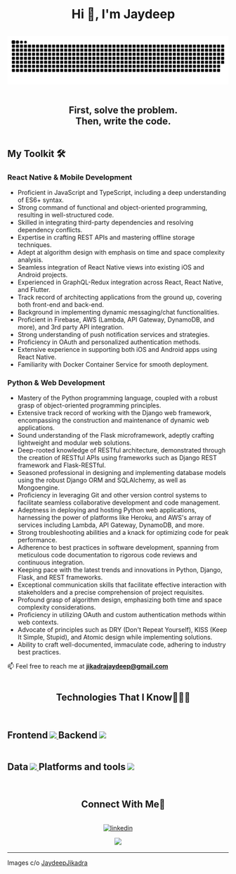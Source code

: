 <!--horizontal divider(gradiant)-->
<!-- <img src="https://user-images.githubusercontent.com/73097560/115834477-dbab4500-a447-11eb-908a-139a6edaec5c.gif"> -->

<!--h1 without bottom border-->
<div id="user-content-toc">
  <ul align="center">
    <summary><h1 style="display: inline-block">Hi 👋, I'm Jaydeep</h1></summary>
  </ul>
</div>


<!--- snake -->
<div align="center">
  <img  src="https://github.com/1999AZZAR/1999AZZAR/blob/main/resources/img/grid-snake.svg"
       alt="snake" /></a>
</div>


<!--h2 without bottom border-->
<div id="user-content-toc">
  <ul align="center">
    <summary><h2 style="display: inline-block">First, solve the problem. <br/>
    Then, write the code.</h2></summary>
  </ul>
</div>


<!--Intro start-->
## My Toolkit 🛠️

### React Native & Mobile Development
- Proficient in JavaScript and TypeScript, including a deep understanding of ES6+ syntax.
- Strong command of functional and object-oriented programming, resulting in well-structured code.
- Skilled in integrating third-party dependencies and resolving dependency conflicts.
- Expertise in crafting REST APIs and mastering offline storage techniques.
- Adept at algorithm design with emphasis on time and space complexity analysis.
- Seamless integration of React Native views into existing iOS and Android projects.
- Experienced in GraphQL-Redux integration across React, React Native, and Flutter.
- Track record of architecting applications from the ground up, covering both front-end and back-end.
- Background in implementing dynamic messaging/chat functionalities.
- Proficient in Firebase, AWS (Lambda, API Gateway, DynamoDB, and more), and 3rd party API integration.
- Strong understanding of push notification services and strategies.
- Proficiency in OAuth and personalized authentication methods.
- Extensive experience in supporting both iOS and Android apps using React Native.
- Familiarity with Docker Container Service for smooth deployment.

### Python & Web Development
- Mastery of the Python programming language, coupled with a robust grasp of object-oriented programming principles.
- Extensive track record of working with the Django web framework, encompassing the construction and maintenance of dynamic web applications.
- Sound understanding of the Flask microframework, adeptly crafting lightweight and modular web solutions.
- Deep-rooted knowledge of RESTful architecture, demonstrated through the creation of RESTful APIs using frameworks such as Django REST framework and Flask-RESTful.
- Seasoned professional in designing and implementing database models using the robust Django ORM and SQLAlchemy, as well as Mongoengine.
- Proficiency in leveraging Git and other version control systems to facilitate seamless collaborative development and code management.
- Adeptness in deploying and hosting Python web applications, harnessing the power of platforms like Heroku, and AWS's array of services including Lambda, API Gateway, DynamoDB, and more.
- Strong troubleshooting abilities and a knack for optimizing code for peak performance.
- Adherence to best practices in software development, spanning from meticulous code documentation to rigorous code reviews and continuous integration.
- Keeping pace with the latest trends and innovations in Python, Django, Flask, and REST frameworks.
- Exceptional communication skills that facilitate effective interaction with stakeholders and a precise comprehension of project requisites.
- Profound grasp of algorithm design, emphasizing both time and space complexity considerations.
- Proficiency in utilizing OAuth and custom authentication methods within web contexts.
- Advocate of principles such as DRY (Don't Repeat Yourself), KISS (Keep It Simple, Stupid), and Atomic design while implementing solutions.
- Ability to craft well-documented, immaculate code, adhering to industry best practices.

📫 Feel free to reach me at **jikadrajaydeep@gmail.com**
<!--Intro end-->


<!--h1 without bottom border-->
<div id="user-content-toc">
  <ul align="center">
    <summary><h2 style="display: inline-block">Technologies That I Know👨🏻‍💻</h2></summary>
  </ul>
</div>
<!--tech stack icons-->

<p align="center">
  <h2 style="display: inline-block">Frontend</h2>
  <a href="https://skillicons.dev" align="center">
    <!-- UI -->
    <img src="https://skillicons.dev/icons?i=react,flutter,redux,tailwind,js,ts,bootstrap,materialui,html,css,jquery" />
  </a>
  
  <h2 style="display: inline-block">Backend</h2>
  <a href="https://skillicons.dev">
    <!-- Backend -->
    <img src="https://skillicons.dev/icons?i=express,java,nodejs,django,flask,fastapi&perline=14" /><br/>
  </a>
  
  <h2 style="display: inline-block">Data</h2>
  <a href="https://skillicons.dev">
    <!-- DB -->
    <img src="https://skillicons.dev/icons?i=dynamodb,mongodb,mysql,sqlite,postgres&perline=14" />
  </a>
  
  <h2 style="display: inline-block">Platforms and tools</h2>
  <a href="https://skillicons.dev">
    <!-- DB -->
    <img src="https://skillicons.dev/icons?i=docker,aws,dynamodb,firebase,figma,git,github,postman,vscode,eclipse,androidstudio,gradle,jenkins,maven,selenium&perline=14" />
  </a>
</p>


<!-- Connect with me -->
<!--h2 without bottom border-->
<div id="user-content-toc">
  <ul align="center">
    <summary><h2 style="display: inline-block">Connect With Me🤝</h2></summary>
  </ul>
</div>

<!--icons and links-->
<p align="center">
<a href="https://www.linkedin.com/in/jaydeep-jikadra-a2284666/" target="blank"><img align="center" src="https://user-images.githubusercontent.com/88904952/234979284-68c11d7f-1acc-4f0c-ac78-044e1037d7b0.png" alt="linkedin" height="50" width="50" /></a>
</p>


<!--profile visit count-->
<div align="center">
  
[![](https://visitcount.itsvg.in/api?id=JaydeepJikadra&label=Profile%20Views&color=5&pretty=false)](https://visitcount.itsvg.in)
  
</div>

<!--horizontal divider(gradiant)-->
<!-- <img src="https://user-images.githubusercontent.com/73097560/115834477-dbab4500-a447-11eb-908a-139a6edaec5c.gif"> -->

----------------------------------------------------------------------
Images c/o [JaydeepJikadra](https://github.com/JaydeepJikadra)
